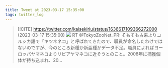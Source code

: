```yaml
---
title: Tweet at 2023-03-17 15:35:00
tags: twitter_log
---
```


> [!CITE] https://twitter.com/kaisekiriu/status/1636617109366272000 (2023-03-17 15:35:00)
> ![](https://twitter.com/kaisekiriu/status/1636617109366272000)
> RT @TokyoZooNet_PR: そもそも古来よりコルシカ語で「キツネネコ」と呼ばれてきたので、職員が命名したわけではないのですが、今のところ新種か新亜種かデータ不足。職員によればヨーロッパヤマネコよりリビアヤマネコに近そうとのこと。2008年に捕獲個体が持ち込まれ、20…
